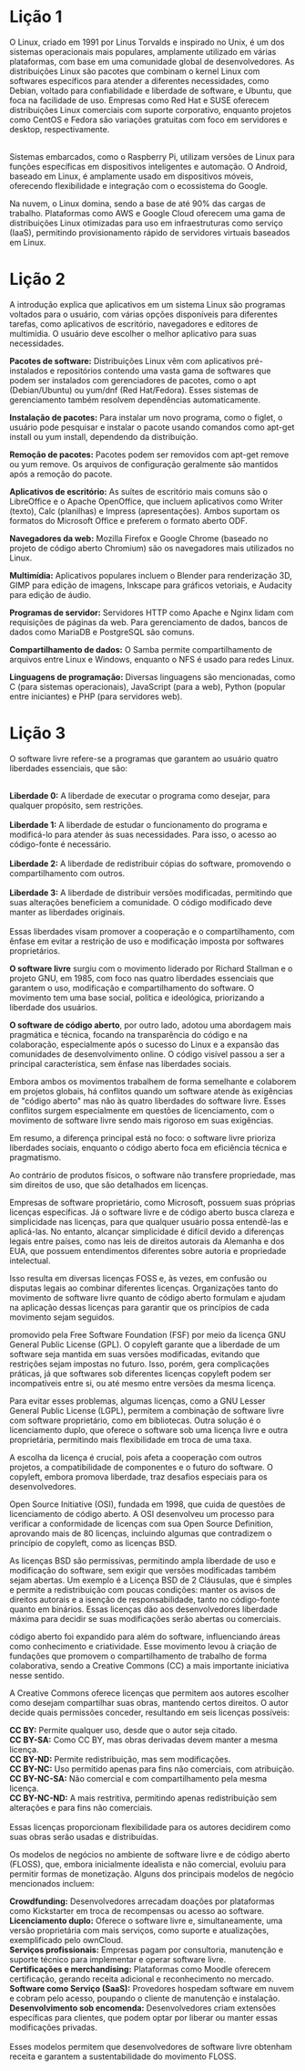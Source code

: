 <h1> Lição 1</h1>
O Linux, criado em 1991 por Linus Torvalds e inspirado no Unix, é um dos sistemas operacionais mais populares, amplamente utilizado em várias plataformas, com base em uma comunidade global de desenvolvedores. As distribuições Linux são pacotes que combinam o kernel Linux com softwares específicos para atender a diferentes necessidades, como Debian, voltado para confiabilidade e liberdade de software, e Ubuntu, que foca na facilidade de uso. Empresas como Red Hat e SUSE oferecem distribuições Linux comerciais com suporte corporativo, enquanto projetos como CentOS e Fedora são variações gratuitas com foco em servidores e desktop, respectivamente.<br><br>

Sistemas embarcados, como o Raspberry Pi, utilizam versões de Linux para funções específicas em dispositivos inteligentes e automação. O Android, baseado em Linux, é amplamente usado em dispositivos móveis, oferecendo flexibilidade e integração com o ecossistema do Google.<br>

Na nuvem, o Linux domina, sendo a base de até 90% das cargas de trabalho. Plataformas como AWS e Google Cloud oferecem uma gama de distribuições Linux otimizadas para uso em infraestruturas como serviço (IaaS), permitindo provisionamento rápido de servidores virtuais baseados em Linux.<br>

<h1>Lição 2</h1>
A introdução explica que aplicativos em um sistema Linux são programas voltados para o usuário, com várias opções disponíveis para diferentes tarefas, como aplicativos de escritório, navegadores e editores de multimídia. O usuário deve escolher o melhor aplicativo para suas necessidades.<br>

<strong>Pacotes de software:</strong> Distribuições Linux vêm com aplicativos pré-instalados e repositórios contendo uma vasta gama de softwares que podem ser instalados com gerenciadores de pacotes, como o apt (Debian/Ubuntu) ou yum/dnf (Red Hat/Fedora). Esses sistemas de gerenciamento também resolvem dependências automaticamente.<br>

<strong>Instalação de pacotes:</strong> Para instalar um novo programa, como o figlet, o usuário pode pesquisar e instalar o pacote usando comandos como apt-get install ou yum install, dependendo da distribuição.<br>

<strong>Remoção de pacotes:</strong> Pacotes podem ser removidos com apt-get remove ou yum remove. Os arquivos de configuração geralmente são mantidos após a remoção do pacote.<br>

<strong>Aplicativos de escritório:</strong> As suítes de escritório mais comuns são o LibreOffice e o Apache OpenOffice, que incluem aplicativos como Writer (texto), Calc (planilhas) e Impress (apresentações). Ambos suportam os formatos do Microsoft Office e preferem o formato aberto ODF.<br>

<strong>Navegadores da web:</strong> Mozilla Firefox e Google Chrome (baseado no projeto de código aberto Chromium) são os navegadores mais utilizados no Linux.<br>

<strong>Multimídia:</strong> Aplicativos populares incluem o Blender para renderização 3D, GIMP para edição de imagens, Inkscape para gráficos vetoriais, e Audacity para edição de áudio.<br>

<strong>Programas de servidor:</strong> Servidores HTTP como Apache e Nginx lidam com requisições de páginas da web. Para gerenciamento de dados, bancos de dados como MariaDB e PostgreSQL são comuns.<br>

<strong>Compartilhamento de dados:</strong> O Samba permite compartilhamento de arquivos entre Linux e Windows, enquanto o NFS é usado para redes Linux.<br>

<strong>Linguagens de programação:</strong> Diversas linguagens são mencionadas, como C (para sistemas operacionais), JavaScript (para a web), Python (popular entre iniciantes) e PHP (para servidores web).<br>

<h1>Lição 3</h1>
O software livre refere-se a programas que garantem ao usuário quatro liberdades essenciais, que são:<br><br>

<strong>Liberdade 0:</strong> A liberdade de executar o programa como desejar, para qualquer propósito, sem restrições.<br><br>
<strong>Liberdade 1:</strong> A liberdade de estudar o funcionamento do programa e modificá-lo para atender às suas necessidades. Para isso, o acesso ao código-fonte é necessário.<br><br>
<strong>Liberdade 2:</strong> A liberdade de redistribuir cópias do software, promovendo o compartilhamento com outros.<br><br>
<strong>Liberdade 3:</strong> A liberdade de distribuir versões modificadas, permitindo que suas alterações beneficiem a comunidade. O código modificado deve manter as liberdades originais.<br><br>
Essas liberdades visam promover a cooperação e o compartilhamento, com ênfase em evitar a restrição de uso e modificação imposta por softwares proprietários.<br>

<strong>O software livre</strong> surgiu com o movimento liderado por Richard Stallman e o projeto GNU, em 1985, com foco nas quatro liberdades essenciais que garantem o uso, modificação e compartilhamento do software. O movimento tem uma base social, política e ideológica, priorizando a liberdade dos usuários.<br>

<strong>O software de código aberto</strong>, por outro lado, adotou uma abordagem mais pragmática e técnica, focando na transparência do código e na colaboração, especialmente após o sucesso do Linux e a expansão das comunidades de desenvolvimento online. O código visível passou a ser a principal característica, sem ênfase nas liberdades sociais.

Embora ambos os movimentos trabalhem de forma semelhante e colaborem em projetos globais, há conflitos quando um software atende às exigências de "código aberto" mas não às quatro liberdades do software livre. Esses conflitos surgem especialmente em questões de licenciamento, com o movimento de software livre sendo mais rigoroso em suas exigências.

Em resumo, a diferença principal está no foco: o software livre prioriza liberdades sociais, enquanto o código aberto foca em eficiência técnica e pragmatismo.

Ao contrário de produtos físicos, o software não transfere propriedade, mas sim direitos de uso, que são detalhados em licenças.

Empresas de software proprietário, como Microsoft, possuem suas próprias licenças específicas. Já o software livre e de código aberto busca clareza e simplicidade nas licenças, para que qualquer usuário possa entendê-las e aplicá-las. No entanto, alcançar simplicidade é difícil devido a diferenças legais entre países, como nas leis de direitos autorais da Alemanha e dos EUA, que possuem entendimentos diferentes sobre autoria e propriedade intelectual.

Isso resulta em diversas licenças FOSS e, às vezes, em confusão ou disputas legais ao combinar diferentes licenças. Organizações tanto do movimento de software livre quanto de código aberto formulam e ajudam na aplicação dessas licenças para garantir que os princípios de cada movimento sejam seguidos.

promovido pela Free Software Foundation (FSF) por meio da licença GNU General Public License (GPL). O copyleft garante que a liberdade de um software seja mantida em suas versões modificadas, evitando que restrições sejam impostas no futuro. Isso, porém, gera complicações práticas, já que softwares sob diferentes licenças copyleft podem ser incompatíveis entre si, ou até mesmo entre versões da mesma licença.

Para evitar esses problemas, algumas licenças, como a GNU Lesser General Public License (LGPL), permitem a combinação de software livre com software proprietário, como em bibliotecas. Outra solução é o licenciamento duplo, que oferece o software sob uma licença livre e outra proprietária, permitindo mais flexibilidade em troca de uma taxa.

A escolha da licença é crucial, pois afeta a cooperação com outros projetos, a compatibilidade de componentes e o futuro do software. O copyleft, embora promova liberdade, traz desafios especiais para os desenvolvedores.

Open Source Initiative (OSI), fundada em 1998, que cuida de questões de licenciamento de código aberto. A OSI desenvolveu um processo para verificar a conformidade de licenças com sua Open Source Definition, aprovando mais de 80 licenças, incluindo algumas que contradizem o princípio de copyleft, como as licenças BSD.

As licenças BSD são permissivas, permitindo ampla liberdade de uso e modificação do software, sem exigir que versões modificadas também sejam abertas. Um exemplo é a Licença BSD de 2 Cláusulas, que é simples e permite a redistribuição com poucas condições: manter os avisos de direitos autorais e a isenção de responsabilidade, tanto no código-fonte quanto em binários. Essas licenças dão aos desenvolvedores liberdade máxima para decidir se suas modificações serão abertas ou comerciais.

código aberto foi expandido para além do software, influenciando áreas como conhecimento e criatividade. Esse movimento levou à criação de fundações que promovem o compartilhamento de trabalho de forma colaborativa, sendo a Creative Commons (CC) a mais importante iniciativa nesse sentido.

A Creative Commons oferece licenças que permitem aos autores escolher como desejam compartilhar suas obras, mantendo certos direitos. O autor decide quais permissões conceder, resultando em seis licenças possíveis:

<strong>CC BY:</strong> Permite qualquer uso, desde que o autor seja citado.<br>
<strong>CC BY-SA:</strong> Como CC BY, mas obras derivadas devem manter a mesma licença.<br>
<strong>CC BY-ND:</strong> Permite redistribuição, mas sem modificações.<br>
<strong>CC BY-NC:</strong> Uso permitido apenas para fins não comerciais, com atribuição.<br>
<strong>CC BY-NC-SA:</strong> Não comercial e com compartilhamento pela mesma licença.<br>
<strong>CC BY-NC-ND:</strong> A mais restritiva, permitindo apenas redistribuição sem alterações e para fins não comerciais.<br><br>
Essas licenças proporcionam flexibilidade para os autores decidirem como suas obras serão usadas e distribuídas.<br>

Os modelos de negócios no ambiente de software livre e de código aberto (FLOSS), que, embora inicialmente idealista e não comercial, evoluiu para permitir formas de monetização. Alguns dos principais modelos de negócio mencionados incluem:

<strong>Crowdfunding:</strong> Desenvolvedores arrecadam doações por plataformas como Kickstarter em troca de recompensas ou acesso ao software.<br>
<strong>Licenciamento duplo:</strong> Oferece o software livre e, simultaneamente, uma versão proprietária com mais serviços, como suporte e atualizações, exemplificado pelo ownCloud.<br>
<strong>Serviços profissionais:</strong> Empresas pagam por consultoria, manutenção e suporte técnico para implementar e operar software livre.<br>
<strong>Certificações e merchandising:</strong> Plataformas como Moodle oferecem certificação, gerando receita adicional e reconhecimento no mercado.<br>
<strong>Software como Serviço (SaaS):</strong> Provedores hospedam software em nuvem e cobram pelo acesso, poupando o cliente de manutenção e instalação.<br>
<strong>Desenvolvimento sob encomenda:</strong> Desenvolvedores criam extensões específicas para clientes, que podem optar por liberar ou manter essas modificações privadas.<br><br>
Esses modelos permitem que desenvolvedores de software livre obtenham receita e garantem a sustentabilidade do movimento FLOSS.
